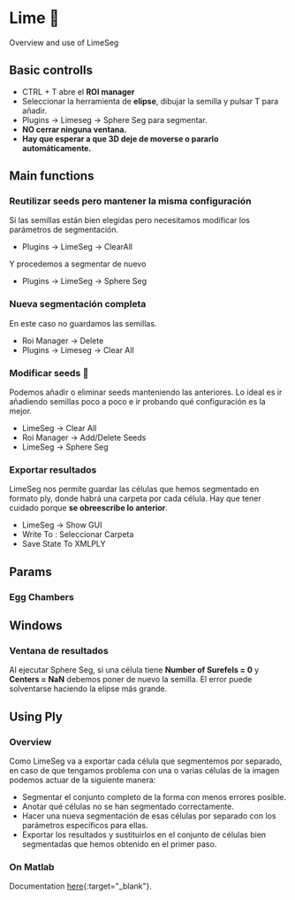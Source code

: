 # Lime 🍋
Overview and use of LimeSeg
## Basic controlls

- CTRL + T abre el  **ROI manager**
- Seleccionar la herramienta de **elipse**, dibujar la semilla y pulsar T para añadir.
- Plugins -> Limeseg -> Sphere Seg para segmentar.
- **NO cerrar ninguna ventana.**
- **Hay que esperar a que 3D deje de moverse o pararlo automáticamente.**

## Main functions

### Reutilizar seeds pero mantener la misma configuración
Si las semillas están bien elegidas pero necesitamos modificar los parámetros de segmentación.

- Plugins → LimeSeg → ClearAll

Y procedemos a segmentar de nuevo

- Plugins → LimeSeg → Sphere Seg

### Nueva segmentación completa

En este caso no guardamos las semillas.
- Roi Manager → Delete
- Plugins → Limeseg → Clear All

### Modificar seeds 🌟
Podemos añadir o eliminar seeds manteniendo las anteriores. Lo ideal es ir añadiendo semillas poco a poco e ir probando qué configuración es la mejor.

- LimeSeg → Clear All
- Roi Manager → Add/Delete Seeds
- LimeSeg → Sphere Seg

### Exportar resultados

LimeSeg nos permite guardar las células que hemos segmentado en formato ply, donde habrá una carpeta por cada célula. Hay que tener cuidado porque **se obreescribe lo anterior**.

- LimeSeg → Show GUI
- Write To : Seleccionar Carpeta    
- Save State To XMLPLY

## Params

### Egg Chambers

## Windows

### Ventana de resultados
Al ejecutar Sphere Seg, si una célula tiene **Number of Surefels = 0** y **Centers = NaN** debemos poner de nuevo la semilla. El error puede solventarse haciendo la elipse más grande.

## Using Ply

### Overview

Como LimeSeg va a exportar cada célula que segmentemos por separado, en caso de que tengamos problema con una o varias células de la imagen podemos actuar de la siguiente manera:
- Segmentar el conjunto completo de la forma con menos errores posible.
- Anotar qué células no se han segmentado correctamente.
- Hacer una nueva segmentación de esas células por separado con los parámetros específicos para ellas.
- Exportar los resultados y sustituirlos en el conjunto de células bien segmentadas que hemos obtenido en el primer paso.

### On Matlab 
Documentation [here](https://es.mathworks.com/help/vision/ref/pcread.html){:target="_blank"}.

